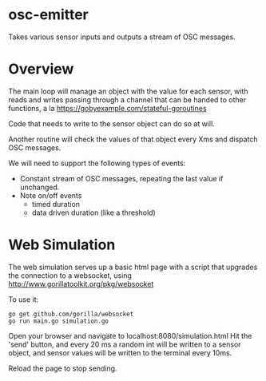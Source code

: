 # osc-emitter

Takes various sensor inputs and outputs a stream of OSC messages.


Overview
=====

The main loop will manage an object with the value for each sensor, with reads and writes passing through a channel that can be handed to other functions, a la https://gobyexample.com/stateful-goroutines

Code that needs to write to the sensor object can do so at will.

Another routine will check the values of that object every Xms and dispatch OSC messages.

We will need to support the following types of events:

 - Constant stream of OSC messages, repeating the last value if unchanged.
 - Note on/off events
   - timed duration
   - data driven duration (like a threshold)

Web Simulation
====

The web simulation serves up a basic html page with a script that upgrades the connection to a websocket, using http://www.gorillatoolkit.org/pkg/websocket

To use it:

    go get github.com/gorilla/websocket
    go run main.go simulation.go

Open your browser and navigate to localhost:8080/simulation.html
Hit the 'send' button, and every 20 ms a random int will be written to a sensor object, and sensor values will be written to the terminal every 10ms.

Reload the page to stop sending.
